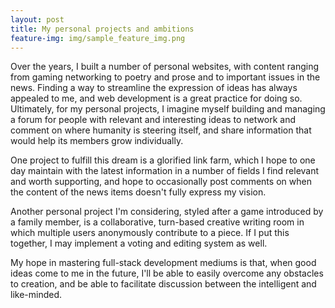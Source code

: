 ```yaml
---
layout: post
title: My personal projects and ambitions
feature-img: img/sample_feature_img.png
---
```


Over the years, I built a number of personal websites, with content ranging from gaming networking to poetry and prose and to important issues in the news. Finding a way to streamline the expression of ideas has always appealed to me, and web development is a great practice for doing so. Ultimately, for my personal projects, I imagine myself building and managing a forum for people with relevant and interesting ideas to network and comment on where humanity is steering itself, and share information that would help its members grow individually.

One project to fulfill this dream is a glorified link farm, which I hope to one day maintain with the latest information in a number of fields I find relevant and worth supporting, and hope to occasionally post comments on when the content of the news items doesn't fully express my vision.

Another personal project I'm considering, styled after a game introduced by a family member, is a collaborative, turn-based creative writing room in which multiple users anonymously contribute to a piece. If I put this together, I may implement a voting and editing system as well.

My hope in mastering full-stack development mediums is that, when good ideas come to me in the future, I'll be able to easily overcome any obstacles to creation, and be able to facilitate discussion between the intelligent and like-minded.
